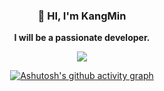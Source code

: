 <div align="center">

### 👋 HI, I'm KangMin 
  
**I will be a passionate developer.**

<img src="https://github-readme-stats.vercel.app/api?username=alsdl0629&theme=discord_old_blurple&show_icons=true"/>

[![Ashutosh's github activity graph](https://github-readme-activity-graph.cyclic.app/graph?username=alsdl0629&theme=react)](https://github.com/ashutosh00710/github-readme-activity-graph)
